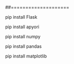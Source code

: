 ##====================

pip install Flask

pip install apyori

pip install numpy

pip install pandas

pip install matplotlib